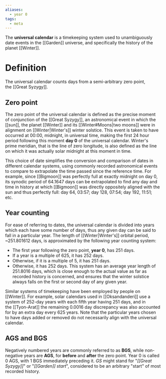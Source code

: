 ```yaml
---
aliases:
  - year 0
tags:
  - meta
---
```

The **universal calendar** is a timekeeping system used to unambiguously date events in the [[Garden]] universe, and specifically the history of the planet [[Winter]].
# Definition
The universal calendar counts days from a semi-arbitrary zero point, the [[Great Syzygy]].
## Zero point
The zero point of the universal calendar is defined as the precise moment of conjunction of the [[Great Syzygy]], an astronomical event in which the [[sun]], the planet [[Winter]] and its [[Winter#Moons|two moons]] were in alignment on [[Winter|Winter's]] winter solstice. This event is taken to have occurred at 00:00, midnight, in universal time, making the first 24 hour period following this moment **day 0** of the universal calendar. Winter's prime meridian, that is the line of zero longitude, is also defined as the line on which it was actually solar midnight at this moment in time.

This choice of date simplifies the conversion and comparison of dates in different calendar systems, using commonly recorded astronomical events to compare to extrapolate the time passed since the reference time. For example, since [[Bigmoon]] was perfectly full at exactly midnight on day 0, its synodic period of 64.1647 days can be extrapolated to find any day and time in history at which [[Bigmoon]] was directly oppositely aligned with the sun and thus perfectly full: day 64, 03:57; day 128, 07:54; day 192, 11:51; etc.
## Year counting
For ease of referring to dates, the universal calendar is divided into years which each have some number of days, thus any given day can be said to fall in a particular year. The length of [[Winter|Winter's]] orbital period, ~251.801612 days, is approximated by the following year counting system:
- The first year following the zero point, **year 0**, has 251 days.
- If a year is a multiple of 625, it has 252 days.
- Otherwise, if it is a multiple of 5, it has 251 days.
- Otherwise, it has 252 days.
This system has an average year length of 251.8016 days, which is close enough to the actual value as far as recorded history is concerned, and ensures that the winter solstice always falls on the first or second day of any given year.

Similar systems of timekeeping have been employed by people on [[Winter]]. For example, solar calendars used in [[Oksandanderi]] use a system of 252-day years with each fifth year having 251 days, and in the [[Tyon-Arat]] the remaining 0.0016 day discrepancy was also accounted for by an extra day every 625 years. Note that the particular years chosen to have days added or removed do not necessarily align with the universal calendar.
## AGS and BGS
Negatively numbered years are commonly referred to as **BGS**, while non-negative years are **AGS**, for **before** and **after** the zero point. Year 0 is called 0 AGS, with 1 BGS immediately preceding it. _GS_ might stand for "*[[Great Syzygy]]*" or "*[[Garden]] start*", considered to be an arbitrary "start" of most recorded history.